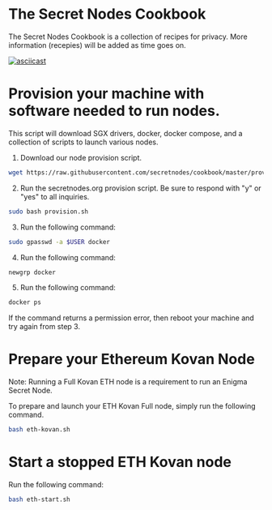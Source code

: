 # The Secret Nodes Cookbook
The Secret Nodes Cookbook is a collection of recipes for privacy. More information (recepies) will be added as time goes on.

[![asciicast](https://asciinema.org/a/297118.svg)](https://asciinema.org/a/297118)

# Provision your machine with software needed to run nodes.
This script will download SGX drivers, docker, docker compose, and a collection of scripts to launch various nodes.

1. Download our node provision script.
```bash
wget https://raw.githubusercontent.com/secretnodes/cookbook/master/provision.sh
```

2. Run the secretnodes.org provision script. Be sure to respond with "y" or "yes" to all inquiries.
```bash
sudo bash provision.sh
```
3. Run the following command:
```bash
sudo gpasswd -a $USER docker
```

4. Run the following command:
```bash
newgrp docker
```

5. Run the following command:
```bash
docker ps
```

If the command returns a permission error, then reboot your machine and try again from step 3.

# Prepare your Ethereum Kovan Node
Note: Running a Full Kovan ETH node is a requirement to run an Enigma Secret Node.

To prepare and launch your ETH Kovan Full node, simply run the following command.

```bash
bash eth-kovan.sh
```

# Start a stopped ETH Kovan node

Run the following command:
```bash
bash eth-start.sh
```
